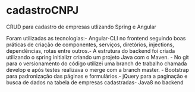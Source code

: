 # cadastroCNPJ
CRUD para cadastro de empresas utlizando Spring e Angular


Foram utilizadas as tecnologias:- Angular-CLI no frontend seguindo boas práticas de criação de componentes, serviços, diretórios, injections, dependências, rotas entre outros.- A estrutura do backend foi criada utilizando o spring initializr criando um projeto Java com o Maven. - No git para o versionamento do código utilizei uma branch de trabalho chamada develop e após testes realizava o merge com a branch master. - Bootstrap para padronização das páginas e formulários.- jQuery para a paginação e busca de dados na tabela de empresas cadastradas- Java8 no backend
